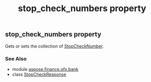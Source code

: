﻿---
title: stop_check_numbers property
second_title: Aspose.Finance for Python via .NET API References
description: 
type: docs
weight: 70
url: /python-net/aspose.finance.ofx.bank/stopcheckresponse/stop_check_numbers/
is_root: false
---

## stop_check_numbers property


Gets or sets the collection of [StopCheckNumber](/finance/python-net/aspose.finance.ofx.bank/stopchecknumber).

### See Also
* module [aspose.finance.ofx.bank](../../)
* class [StopCheckResponse](/finance/python-net/aspose.finance.ofx.bank/stopcheckresponse)
